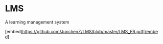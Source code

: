 # LMS
A learning management system

[embed]https://github.com/JunchenZ/LMS/blob/master/LMS_ER.pdf[/embed]
